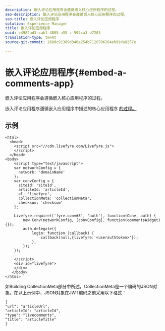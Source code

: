 ```yaml
---
description: 嵌入评论应用程序会遵循嵌入核心应用程序的过程。
seo-description: 嵌入评论应用程序会遵循嵌入核心应用程序的过程。
seo-title: 嵌入评论应用程序
solution: Experience Manager
title: 嵌入评论应用程序
uuid: e4982ad3-cab1-4805-a55 c-594ca3 b7203
translation-type: tm+mt
source-git-commit: 268dc91369d346a254b7120706264eb91da8257e

---
```



# 嵌入评论应用程序{#embed-a-comments-app}

嵌入评论应用程序会遵循嵌入核心应用程序的过程。

嵌入评论应用程序遵循嵌入应用程序中描述的核心应用程序 [的过程。](/help/implementation/c-getting-started/c-implementation-process/c-using-livefyre.js-to-create-customize-and-use-apps-on-your-site.md)

## 示例

```
<html> 
  <head> 
    <script src="//cdn.livefyre.com/Livefyre.js"> 
    </script> 
  </head> 
<body> 
    <script type="text/javascript"> 
    var networkConfig = { 
      network: 'domainName' 
    }; 
    var convConfig = { 
      siteId: 'siteId', 
      articleId: 'articleId', 
      el: 'livefyre', 
      collectionMeta: 'collectionMeta', 
      checksum: 'checksum' 
    }; 
    
    Livefyre.require(['fyre.conv#3', 'auth'], function(Conv, auth) { 
        new Conv(networkConfig, [convConfig], function(commentsWidget) {}); 
        auth.delegate({ 
            login: function (callback) { 
                callback(null,{livefyre:'<userauthtoken>'}); 
            }, 
        }); 
    }); 
  
    </script> 
    <div id="livefyre"> 
    </div> 
   </body> 
</html>
```

如Building CollectionMeta部分中所述，CollectionMeta是一个编码的JSON对象。在以上示例中，JSON对象在JWT编码之前采用以下格式：

```
{ 
"url": "articleUrl",  
"articleId": "articleId",  
"type": "livecomments",  
"title": "articleTitle" 
}
```

